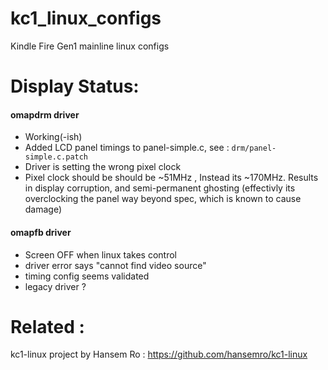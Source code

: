 # kc1_linux_configs
Kindle Fire Gen1 mainline linux configs

# Display Status:

#### omapdrm driver
- Working(-ish)
- Added LCD panel timings to panel-simple.c, see : `drm/panel-simple.c.patch`
- Driver is setting the wrong pixel clock
- Pixel clock should be should be ~51MHz , Instead its ~170MHz. Results in display corruption, and semi-permanent ghosting (effectivly its overclocking the panel way beyond spec, which is known to cause damage)

#### omapfb driver
- Screen OFF when linux takes control
- driver error says "cannot find video source"
- timing config seems validated
- legacy driver ?


# Related : 
kc1-linux project by Hansem Ro : https://github.com/hansemro/kc1-linux

